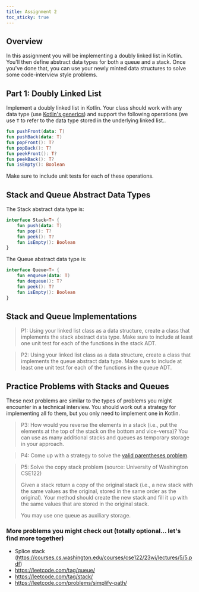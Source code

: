 ```yaml
---
title: Assignment 2
toc_sticky: true 
---
```


## Overview

In this assignment you will be implementing a doubly linked list in Kotlin.  You'll then define abstract data types for both a queue and a stack.  Once you've done that, you can use your newly minted data structures to solve some code-interview style problems.

## Part 1: Doubly Linked List

Implement a doubly linked list in Kotlin.  Your class should work with any data type (use [Kotlin's generics](https://kotlinlang.org/docs/generics.html)) and support the following operations (we use ``T`` to refer to the data type stored in the underlying linked list..

```kotlin
fun pushFront(data: T)
fun pushBack(data: T)
fun popFront(): T?
fun popBack(): T?
fun peekFront(): T?
fun peekBack(): T?
fun isEmpty(): Boolean
``` 

Make sure to include unit tests for each of these operations.

## Stack and Queue Abstract Data Types

The Stack abstract data type is:

```kotlin
interface Stack<T> {
    fun push(data: T)
    fun pop(): T?
    fun peek(): T?
    fun isEmpty(): Boolean
}
```


The Queue abstract data type is:

```kotlin
interface Queue<T> {
    fun enqueue(data: T)
    fun dequeue(): T?
    fun peek(): T?
    fun isEmpty(): Boolean
}
```


## Stack and Queue Implementations

> P1: Using your linked list class as a data structure, create a class that implements the stack abstract data type.  Make sure to include at least one unit test for each of the functions in the stack ADT.

> P2: Using your linked list class as a data structure, create a class that implements the queue abstract data type.  Make sure to include at least one unit test for each of the functions in the queue ADT.

## Practice Problems with Stacks and Queues

These next problems are similar to the types of problems you might encounter in a technical interview.  You should work out a strategy for implementing all fo them, but you only need to implement one in Kotlin.

> P3: How would you reverse the elements in a stack (i.e., put the elements at the top of the stack on the bottom and vice-versa)?  You can use as many additional stacks and queues as temporary storage in your approach.

> P4: Come up with a strategy to solve the [valid parentheses problem](https://leetcode.com/problems/valid-parentheses/description/).

> P5: Solve the copy stack problem (source: University of Washington CSE122)
>
> Given a stack return a copy of the original stack (i.e., a new stack with the same values as the original, stored in the same order as the
original). Your method should create the new stack and fill it up with the same values that are stored in the original stack.
>
> You may use one queue as auxiliary storage.

### More problems you might check out (totally optional... let's find more together)

* Splice stack (https://courses.cs.washington.edu/courses/cse122/23wi/lectures/5/5.pdf)
* https://leetcode.com/tag/queue/
* https://leetcode.com/tag/stack/
* https://leetcode.com/problems/simplify-path/
